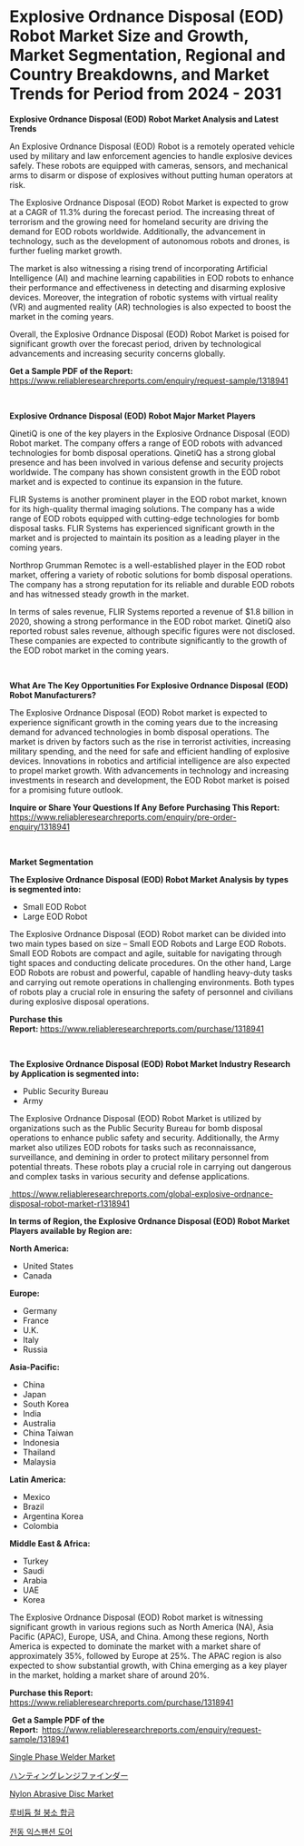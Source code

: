 <p><h1>Explosive Ordnance Disposal (EOD) Robot Market Size and Growth, Market Segmentation, Regional and Country Breakdowns, and Market Trends for Period from 2024 -  2031</h1></p><p><strong>Explosive Ordnance Disposal (EOD) Robot Market Analysis and Latest Trends</strong></p>
<p><p>An Explosive Ordnance Disposal (EOD) Robot is a remotely operated vehicle used by military and law enforcement agencies to handle explosive devices safely. These robots are equipped with cameras, sensors, and mechanical arms to disarm or dispose of explosives without putting human operators at risk.</p><p>The Explosive Ordnance Disposal (EOD) Robot Market is expected to grow at a CAGR of 11.3% during the forecast period. The increasing threat of terrorism and the growing need for homeland security are driving the demand for EOD robots worldwide. Additionally, the advancement in technology, such as the development of autonomous robots and drones, is further fueling market growth.</p><p>The market is also witnessing a rising trend of incorporating Artificial Intelligence (AI) and machine learning capabilities in EOD robots to enhance their performance and effectiveness in detecting and disarming explosive devices. Moreover, the integration of robotic systems with virtual reality (VR) and augmented reality (AR) technologies is also expected to boost the market in the coming years.</p><p>Overall, the Explosive Ordnance Disposal (EOD) Robot Market is poised for significant growth over the forecast period, driven by technological advancements and increasing security concerns globally.</p></p>
<p><strong>Get a Sample PDF of the Report:&nbsp;</strong> <a href="https://www.reliableresearchreports.com/enquiry/request-sample/1318941">https://www.reliableresearchreports.com/enquiry/request-sample/1318941</a></p>
<p>&nbsp;</p>
<p><strong>Explosive Ordnance Disposal (EOD) Robot Major Market Players</strong></p>
<p><p>QinetiQ is one of the key players in the Explosive Ordnance Disposal (EOD) Robot market. The company offers a range of EOD robots with advanced technologies for bomb disposal operations. QinetiQ has a strong global presence and has been involved in various defense and security projects worldwide. The company has shown consistent growth in the EOD robot market and is expected to continue its expansion in the future.</p><p>FLIR Systems is another prominent player in the EOD robot market, known for its high-quality thermal imaging solutions. The company has a wide range of EOD robots equipped with cutting-edge technologies for bomb disposal tasks. FLIR Systems has experienced significant growth in the market and is projected to maintain its position as a leading player in the coming years.</p><p>Northrop Grumman Remotec is a well-established player in the EOD robot market, offering a variety of robotic solutions for bomb disposal operations. The company has a strong reputation for its reliable and durable EOD robots and has witnessed steady growth in the market.</p><p>In terms of sales revenue, FLIR Systems reported a revenue of $1.8 billion in 2020, showing a strong performance in the EOD robot market. QinetiQ also reported robust sales revenue, although specific figures were not disclosed. These companies are expected to contribute significantly to the growth of the EOD robot market in the coming years.</p></p>
<p>&nbsp;</p>
<p><strong>What Are The Key Opportunities For Explosive Ordnance Disposal (EOD) Robot Manufacturers?</strong></p>
<p><p>The Explosive Ordnance Disposal (EOD) Robot market is expected to experience significant growth in the coming years due to the increasing demand for advanced technologies in bomb disposal operations. The market is driven by factors such as the rise in terrorist activities, increasing military spending, and the need for safe and efficient handling of explosive devices. Innovations in robotics and artificial intelligence are also expected to propel market growth. With advancements in technology and increasing investments in research and development, the EOD Robot market is poised for a promising future outlook.</p></p>
<p><strong>Inquire or Share Your Questions If Any Before Purchasing This Report:</strong> <a href="https://www.reliableresearchreports.com/enquiry/pre-order-enquiry/1318941">https://www.reliableresearchreports.com/enquiry/pre-order-enquiry/1318941</a></p>
<p>&nbsp;</p>
<p><strong>Market Segmentation</strong></p>
<p><strong>The Explosive Ordnance Disposal (EOD) Robot Market Analysis by types is segmented into:</strong></p>
<p><ul><li>Small EOD Robot</li><li>Large EOD Robot</li></ul></p>
<p><p>The Explosive Ordnance Disposal (EOD) Robot market can be divided into two main types based on size – Small EOD Robots and Large EOD Robots. Small EOD Robots are compact and agile, suitable for navigating through tight spaces and conducting delicate procedures. On the other hand, Large EOD Robots are robust and powerful, capable of handling heavy-duty tasks and carrying out remote operations in challenging environments. Both types of robots play a crucial role in ensuring the safety of personnel and civilians during explosive disposal operations.</p></p>
<p><strong>Purchase this Report:&nbsp;</strong><a href="https://www.reliableresearchreports.com/purchase/1318941">https://www.reliableresearchreports.com/purchase/1318941</a></p>
<p>&nbsp;</p>
<p><strong>The Explosive Ordnance Disposal (EOD) Robot Market Industry Research by Application is segmented into:</strong></p>
<p><ul><li>Public Security Bureau</li><li>Army</li></ul></p>
<p><p>The Explosive Ordnance Disposal (EOD) Robot Market is utilized by organizations such as the Public Security Bureau for bomb disposal operations to enhance public safety and security. Additionally, the Army market also utilizes EOD robots for tasks such as reconnaissance, surveillance, and demining in order to protect military personnel from potential threats. These robots play a crucial role in carrying out dangerous and complex tasks in various security and defense applications.</p></p>
<p><a href="https://www.reliableresearchreports.com/global-explosive-ordnance-disposal-robot-market-r1318941">&nbsp;https://www.reliableresearchreports.com/global-explosive-ordnance-disposal-robot-market-r1318941</a></p>
<p><strong>In terms of Region, the Explosive Ordnance Disposal (EOD) Robot Market Players available by Region are:</strong></p>
<p>
    <p> <strong> North America: </strong>
        <ul>
            <li>United States</li>
            <li>Canada</li>
        </ul>
        </p> 
    <p> <strong> Europe: </strong>
        <ul>
            <li>Germany</li>
            <li>France</li>
            <li>U.K.</li>
            <li>Italy</li>
            <li>Russia</li>
        </ul>
        </p> 
    <p> <strong> Asia-Pacific: </strong>
        <ul>
            <li>China</li>
            <li>Japan</li>
            <li>South Korea</li>
            <li>India</li>
            <li>Australia</li>
            <li>China Taiwan</li>
            <li>Indonesia</li>
            <li>Thailand</li>
            <li>Malaysia</li>
        </ul>
        </p> 
    <p> <strong> Latin America: </strong>
        <ul>
            <li>Mexico</li>
            <li>Brazil</li>
            <li>Argentina Korea</li>
            <li>Colombia</li>
        </ul>
        </p> 
    <p> <strong> Middle East & Africa: </strong>
        <ul>
            <li>Turkey</li>
            <li>Saudi</li>
            <li>Arabia</li>
            <li>UAE</li>
            <li>Korea</li>
        </ul>
    </p>
    </p>
<p><p>The Explosive Ordnance Disposal (EOD) Robot market is witnessing significant growth in various regions such as North America (NA), Asia Pacific (APAC), Europe, USA, and China. Among these regions, North America is expected to dominate the market with a market share of approximately 35%, followed by Europe at 25%. The APAC region is also expected to show substantial growth, with China emerging as a key player in the market, holding a market share of around 20%.</p></p>
<p><strong>Purchase this Report: </strong><a href="https://www.reliableresearchreports.com/purchase/1318941">https://www.reliableresearchreports.com/purchase/1318941</a></p>
<p>&nbsp;<strong>Get a Sample PDF of the Report:&nbsp;&nbsp;</strong><a href="https://www.reliableresearchreports.com/enquiry/request-sample/1318941">https://www.reliableresearchreports.com/enquiry/request-sample/1318941</a></p>
<p><strong></strong></p>
<p><p><a href="https://github.com/lamhaoka57/Market-Research-Report-List-1/blob/main/single-phase-welder-market.md">Single Phase Welder Market</a></p><p><a href="https://github.com/NikitaBruen/Market-Research-Report-List-1/blob/main/8940845165609.md">ハンティングレンジファインダー</a></p><p><a href="https://github.com/dancokkoe288/Market-Research-Report-List-1/blob/main/nylon-abrasive-disc-market.md">Nylon Abrasive Disc Market</a></p><p><a href="https://github.com/brainlyez1/Market-Research-Report-List-1/blob/main/9580384178729.md">루비듐 철 붕소 합금</a></p><p><a href="https://github.com/regina00882/Market-Research-Report-List-1/blob/main/7902605178730.md">전동 익스팬션 도어</a></p></p>